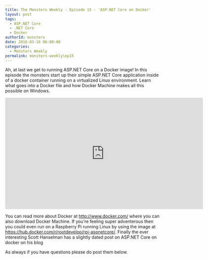 ```yaml
---
title: The Monsters Weekly - Episode 15 - 'ASP.NET Core on Docker'
layout: post
tags: 
  - ASP.NET Core
  - .NET Core
  - Docker
authorId: monsters
date: 2016-03-16 06:00:00
categories:
  - Monsters Weekly
permalink: monsters-weekly\ep15
---
```


Ah, at last we get to running ASP.NET Core on a Docker image! In this episode the monsters start up their simple ASP.NET Core application inside of a docker container running on a virtualized Linux environment. Learn what goes into a Docker file and how Docker Machine makes all this possible on Windows. 


<iframe src="https://channel9.msdn.com/Series/aspnetmonsters/Episode-15-ASPNET-Core-on-Docker/player" width="640" height="360" allowFullScreen frameBorder="0"></iframe>


You can read more about Docker at http://www.docker.com/  where you can also download Docker Machine. If you're feeling super adventerous then you could even run on a Raspberry Pi running Linux by using the image at https://hub.docker.com/r/rootdevelop/rpi-aspnetcore/. Finally the ever interesting Scott Hanselman has a slightly dated post on ASP.NET Core on docker on his blog

 As always if you have questions please do post them below. 